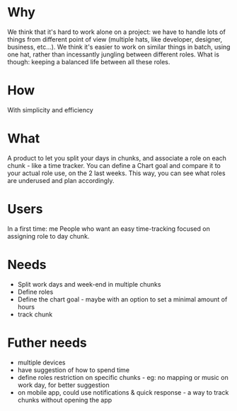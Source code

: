 # Why

We think that it's hard to work alone on a project: we have to handle lots of things from different point of view (multiple hats, like developer, designer, business, etc...). We think it's easier to work on similar things in batch, using one hat, rather than incessantly jungling between different roles. What is though: keeping a balanced life between all these roles.

# How

With simplicity and efficiency

# What

A product to let you split your days in chunks, and associate a role on each chunk - like a time tracker. You can define a Chart goal and compare it to your actual role use, on the 2 last weeks. This way, you can see what roles are underused and plan accordingly.

# Users

In a first time: me
People who want an easy time-tracking focused on assigning role to day chunk.

# Needs

- Split work days and week-end in multiple chunks
- Define roles
- Define the chart goal - maybe with an option to set a minimal amount of hours
- track chunk

# Futher needs
- multiple devices
- have suggestion of how to spend time
- define roles restriction on specific chunks - eg: no mapping or music on work day, for better suggestion
- on mobile app, could use notifications & quick response - a way to track chunks without opening the app